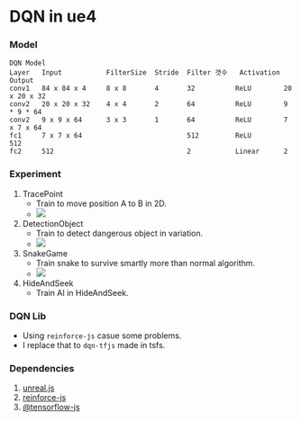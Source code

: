 # DQN in ue4
### Model
```
DQN Model
Layer	Input	        FilterSize  Stride  Filter 갯수   Activation  Output
conv1	84 x 84 x 4     8 x 8       4	    32	        ReLU        20 x 20 x 32
conv2	20 x 20 x 32	4 x 4       2	    64	        ReLU        9 * 9 * 64
conv2	9 x 9 x 64      3 x 3       1	    64	        ReLU        7 x 7 x 64
fc1     7 x 7 x 64                          512	        ReLU        512
fc2     512                                 2	        Linear      2
```
### Experiment
1. TracePoint
    - Train to move position A to B in 2D.
    - ![](https://github.com/keicoon/DQN/blob/master/capture/TracePoint.PNG)
2. DetectionObject
    - Train to detect dangerous object in variation.
    - ![](https://github.com/keicoon/DQN/blob/master/capture/object-detection.png)
3. SnakeGame
    - Train snake to survive smartly more than normal algorithm.
    - ![](https://github.com/keicoon/DQN/blob/master/capture/snakeGame.png)
4. HideAndSeek
    - Train AI in HideAndSeek.

### DQN Lib
- Using `reinforce-js` casue some problems.  
- I replace that to `dqn-tfjs` made in tsfs.  

### Dependencies
1. [unreal.js](https://github.com/ncsoft/Unreal.js)
2. [reinforce-js](https://github.com/mvrahden/reinforce-js)
3. [@tensorflow-js](https://github.com/tensorflow/tfjs)
